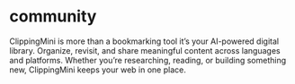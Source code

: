 # community
ClippingMini is more than a bookmarking tool it’s your AI-powered digital library. Organize, revisit, and share meaningful content across languages and platforms. Whether you’re researching, reading, or building something new, ClippingMini keeps your web in one place.
